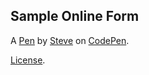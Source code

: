 Sample Online Form
------------------


A [Pen](https://codepen.io/StevenAbaco/pen/mdVdgmP) by [Steve](https://codepen.io/StevenAbaco) on [CodePen](https://codepen.io).

[License](https://codepen.io/StevenAbaco/pen/mdVdgmP/license).